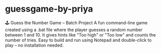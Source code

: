 # guessgame-by-priya
🕹️ Guess the Number Game – Batch Project A fun command-line game created using a .bat file where the player guesses a random number between 1 and 10. It gives hints like "Too high" or "Too low" and counts the number of tries. Easy to build and run using Notepad and double-click to play – no installation needed.
